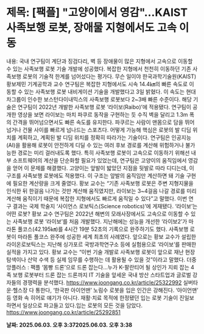 # **제목: [팩플] "고양이에서 영감"…KAIST 사족보행 로봇, 장애물 지형에서도 고속 이동**

  내용: 국내 연구팀이 계단과 징검다리, 벽 등 장애물이 많은 지형에서 고속으로 이동할 수 있는 사족보행 로봇 기술 개발에 성공했다. 복잡한 지형에서 천천히 이동하던 기존 사족보행 로봇의 기술적 한계를 넘어섰다는 평가다.                                                                                                                         무슨 일이야     한국과학기술원(KAIST) 황보제민 기계공학과 교수 연구팀은 복잡한 지형에서도 시속 14.4㎞의 빠른 속도로 이동할 수 있는 사족보행 로봇 내비게이션 기술을 개발했다고 3일 밝혔다. 이 속도는 현대차그룹이 인수한 보스턴다이내믹스의 사족보행 로봇보다 2~3배 빠른 수준이다. 해당 기술은 연구팀이 2022년 개발한 사족보행 로봇 ‘라이보(Raibo)’에 적용됐다.           연구팀이 공개한 영상을 보면 라이보는 마치 파쿠르 동작을 구현하는 듯 수직 벽을 달리고 1.3m 폭의 간격을 뛰어넘으면서도 빠른 속도를 유지한다. 파쿠르는 사람이 맨몸으로 담을 뛰어넘거나 건물 사이를 빠르게 넘나드는 스포츠다.              어떻게 가능해     핵심은 로봇의 발 디딤 위치를 계획하고, 계획된 발 디딤 위치를 정확히 따라가는 기술이다. 연구팀은 인공지능(AI)을 활용해 로봇이 안전하게 디딜 수 있는 여러 후보 경로를 계산해 위험하거나 불가능한 경로는 미리 걸러내도록 했다. 특히 사족보행 로봇이 고속으로 이동하기 위해선 내부 소프트웨어의 계산을 단순화할 필요가 있었는데, 연구팀은 고양이의 움직임에서 영감을 얻어 이 문제를 해결했다. 고양이는 앞발이 밟았던 지점을 뒷발로 따라 디디는데, 이 구조를 사족보행 로봇에도 적용했다. 이 구조는 앞발의 움직임만 계산하면 돼 기술 구현에 필요한 계산량을 크게 줄였다.           황보 교수는 “기존 사족보행 로봇은 주변 지형지물을 인식한 뒤 한걸음 나가는 것만 계산해 움직였지만, 라이보는 3~4걸음 나갈 경로를 미리 계산해 움직이기 때문에 복잡한 지형에서도 빠르게 움직일 수 있다”고 말했다. 이번 연구 결과는 국제 학술지 ‘사이언스 로보틱스(Science robotics)’에 게재됐다.            ‘라이보’는 어떤 로봇?                                                                                                                 황보 교수 연구팀은 2022년 해변의 모래사장에서도 고속으로 이동할 수 있는 사족보행 로봇 ‘라이보’를 처음 개발했다. 지난해에는 성능을 개선한 ‘라이보2’가 마라톤 풀코스(42.195㎞)를 4시간 19분 52초의 기록으로 완주하기도 했다. 사족보행 로봇이 마라톤 풀코스 완주에 성공한 세계 최초의 사례였다.            앞으로는     황보 교수가 설립한 라이온로보틱스는 지난해 싱가포르 국방과학연구소 등에 실험용으로 ‘라이보’를 판매한 실적을 가지고 있다. 황보 교수는 “이번 기술 개발로 사족보행 로봇이 앞으로 재난 현장 탐색이나 산악 수색 등 실제 임무를 수행하는 데 활용될 수 있을 것”이라고 말했다.           더중앙플러스 : 팩플 ‘몸빵 드론’으로 드론 잡는다…누가 K-팔란티어 될 상인가   지뢰 잡는 4족 보행 로봇부터 드론 잡는 드론까지 IT 기술을 앞세운 국내 방산 스타트업과 글로벌 강자들의 경쟁력을 분석했다.   https://www.joongang.co.kr/article/25322992       실버타운·헬스장 다 통한다, ‘한국판 아이언맨’ 노림수   로봇을 입은 인간은 강해진다. ‘아이언맨’ 등 영화 속 히어로 얘기가 아니다. 재활·치료 목적에 한정됐던 입는 로봇 기술이 진일보하면서 일상으로 파고들고 있다.입는 로봇의 모든 것을 담았다.   https://www.joongang.co.kr/article/25292851

  **날짜: 2025.06.03. 오후 3:372025.06.03. 오후 3:38**